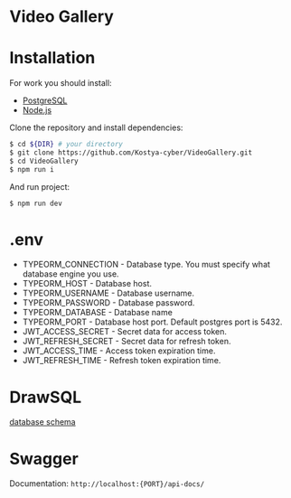 # Video Gallery
# Installation
For work you should install:

- [PostgreSQL](https://www.postgresql.org/)
- [Node.js](https://nodejs.org/en/)

Clone the repository and install dependencies:
```bash
$ cd ${DIR} # your directory
$ git clone https://github.com/Kostya-cyber/VideoGallery.git
$ cd VideoGallery
$ npm run i
```

And run project:
```bash
$ npm run dev
```

# .env
- TYPEORM_CONNECTION - Database type. You must specify what database engine you use.
- TYPEORM_HOST - Database host.
- TYPEORM_USERNAME - Database username.
- TYPEORM_PASSWORD - Database password.
- TYPEORM_DATABASE - Database name
- TYPEORM_PORT - Database host port. Default postgres port is 5432.
- JWT_ACCESS_SECRET - Secret data for access token.
- JWT_REFRESH_SECRET - Secret data for refresh token.
- JWT_ACCESS_TIME - Access token expiration time.
- JWT_REFRESH_TIME - Refresh token expiration time.

# DrawSQL
[database schema](https://drawsql.app/innowise-group-1/diagrams/videogallery)

# Swagger
Documentation: ```http://localhost:{PORT}/api-docs/```
